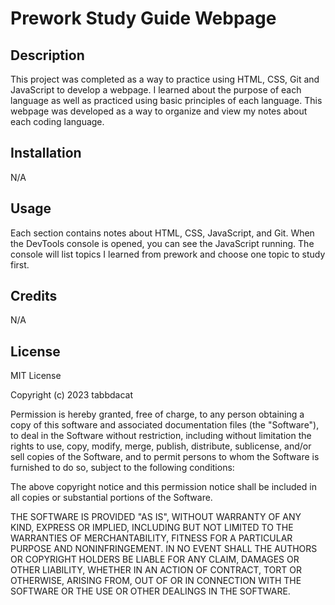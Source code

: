 # Prework Study Guide Webpage

## Description

This project was completed as a way to practice using HTML, CSS, Git and JavaScript to develop a webpage. I learned about the purpose of each language as well as practiced using basic principles of each language. This webpage was developed as a way to organize and view my notes about each coding language.

## Installation

N/A

## Usage

Each section contains notes about HTML, CSS, JavaScript, and Git. When the DevTools console is opened, you can see the JavaScript running. The console will list topics I learned from prework and choose one topic to study first. 

## Credits

N/A

## License

MIT License

Copyright (c) 2023 tabbdacat

Permission is hereby granted, free of charge, to any person obtaining a copy
of this software and associated documentation files (the "Software"), to deal
in the Software without restriction, including without limitation the rights
to use, copy, modify, merge, publish, distribute, sublicense, and/or sell
copies of the Software, and to permit persons to whom the Software is
furnished to do so, subject to the following conditions:

The above copyright notice and this permission notice shall be included in all
copies or substantial portions of the Software.

THE SOFTWARE IS PROVIDED "AS IS", WITHOUT WARRANTY OF ANY KIND, EXPRESS OR
IMPLIED, INCLUDING BUT NOT LIMITED TO THE WARRANTIES OF MERCHANTABILITY,
FITNESS FOR A PARTICULAR PURPOSE AND NONINFRINGEMENT. IN NO EVENT SHALL THE
AUTHORS OR COPYRIGHT HOLDERS BE LIABLE FOR ANY CLAIM, DAMAGES OR OTHER
LIABILITY, WHETHER IN AN ACTION OF CONTRACT, TORT OR OTHERWISE, ARISING FROM,
OUT OF OR IN CONNECTION WITH THE SOFTWARE OR THE USE OR OTHER DEALINGS IN THE
SOFTWARE.
